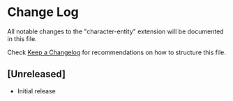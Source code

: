 # Change Log

All notable changes to the "character-entity" extension will be documented in this file.

Check [Keep a Changelog](http://keepachangelog.com/) for recommendations on how to structure this file.

## [Unreleased]

- Initial release